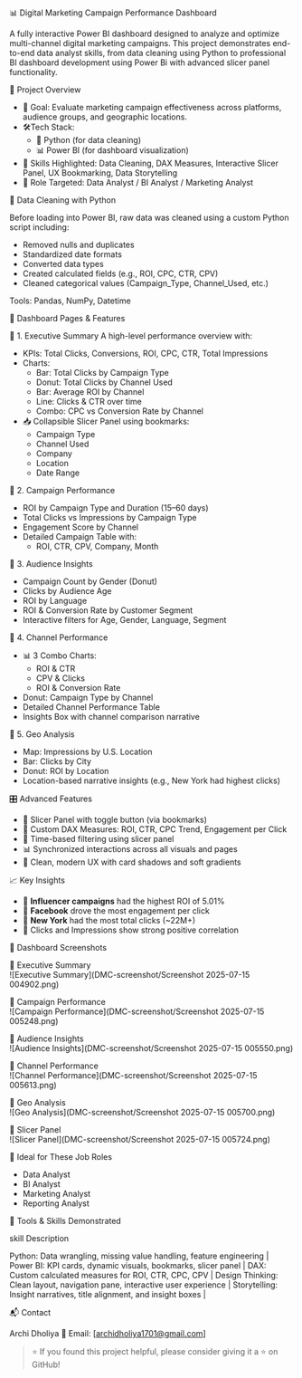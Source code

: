 📊 Digital Marketing Campaign Performance Dashboard

A fully interactive Power BI dashboard designed to analyze and optimize multi-channel digital marketing campaigns. This project demonstrates end-to-end data analyst skills, from data cleaning using Python to professional BI dashboard development using Power Bi with advanced slicer panel functionality.



🚀 Project Overview

- 🎯 Goal: Evaluate marketing campaign effectiveness across platforms, audience groups, and geographic locations.
- 🛠Tech Stack:  
  - 🐍 Python (for data cleaning)  
  - 📊 Power BI (for dashboard visualization)  
- 🧠 Skills Highlighted: Data Cleaning, DAX Measures, Interactive Slicer Panel, UX Bookmarking, Data Storytelling
- 👤 Role Targeted: Data Analyst / BI Analyst / Marketing Analyst



🧹 Data Cleaning with Python

Before loading into Power BI, raw data was cleaned using a custom Python script including:

- Removed nulls and duplicates
- Standardized date formats
- Converted data types
- Created calculated fields (e.g., ROI, CPC, CTR, CPV)
- Cleaned categorical values (Campaign_Type, Channel_Used, etc.)

Tools: Pandas, NumPy, Datetime



📌 Dashboard Pages & Features

🔹 1. Executive Summary
A high-level performance overview with:

- KPIs: Total Clicks, Conversions, ROI, CPC, CTR, Total Impressions
- Charts:
  - Bar: Total Clicks by Campaign Type
  - Donut: Total Clicks by Channel Used
  - Bar: Average ROI by Channel
  - Line: Clicks & CTR over time
  - Combo: CPC vs Conversion Rate by Channel
- 📥 Collapsible Slicer Panel using bookmarks:
  - Campaign Type
  - Channel Used
  - Company
  - Location
  - Date Range



🔹 2. Campaign Performance
- ROI by Campaign Type and Duration (15–60 days)
- Total Clicks vs Impressions by Campaign Type
- Engagement Score by Channel
- Detailed Campaign Table with:
  - ROI, CTR, CPV, Company, Month



🔹 3. Audience Insights
- Campaign Count by Gender (Donut)
- Clicks by Audience Age
- ROI by Language
- ROI & Conversion Rate by Customer Segment
- Interactive filters for Age, Gender, Language, Segment



🔹 4. Channel Performance
- 📊 3 Combo Charts:
  - ROI & CTR
  - CPV & Clicks
  - ROI & Conversion Rate
- Donut: Campaign Type by Channel
- Detailed Channel Performance Table
- Insights Box with channel comparison narrative



🔹 5. Geo Analysis
- Map: Impressions by U.S. Location
- Bar: Clicks by City
- Donut: ROI by Location
- Location-based narrative insights (e.g., New York had highest clicks)



🎛️ Advanced Features

- 🧩 Slicer Panel with toggle button (via bookmarks)
- 🧠 Custom DAX Measures: ROI, CTR, CPC Trend, Engagement per Click
- 📅 Time-based filtering using slicer panel
- 📊 Synchronized interactions across all visuals and pages
- 🎨 Clean, modern UX with card shadows and soft gradients



📈 Key Insights

- 📌 **Influencer campaigns** had the highest ROI of 5.01%
- 📌 **Facebook** drove the most engagement per click
- 📌 **New York** had the most total clicks (~22M+)
- 📌 Clicks and Impressions show strong positive correlation



📸 Dashboard Screenshots

🔹 Executive Summary  
![Executive Summary](DMC-screenshot/Screenshot 2025-07-15 004902.png)

🔹 Campaign Performance  
![Campaign Performance](DMC-screenshot/Screenshot 2025-07-15 005248.png)

🔹 Audience Insights  
![Audience Insights](DMC-screenshot/Screenshot 2025-07-15 005550.png)

🔹 Channel Performance  
![Channel Performance](DMC-screenshot/Screenshot 2025-07-15 005613.png)

🔹 Geo Analysis  
![Geo Analysis](DMC-screenshot/Screenshot 2025-07-15 005700.png)

🔹 Slicer Panel  
![Slicer Panel](DMC-screenshot/Screenshot 2025-07-15 005724.png)





💼 Ideal for These Job Roles

- Data Analyst  
- BI Analyst  
- Marketing Analyst  
- Reporting Analyst  


🧠 Tools & Skills Demonstrated

skill Description 

Python: Data wrangling, missing value handling, feature engineering |
Power BI: KPI cards, dynamic visuals, bookmarks, slicer panel |
DAX: Custom calculated measures for ROI, CTR, CPC, CPV |
Design Thinking: Clean layout, navigation pane, interactive user experience |
Storytelling: Insight narratives, title alignment, and insight boxes |



📬 Contact

Archi Dholiya 
📧 Email: [archidholiya1701@gmail.com]  




> ⭐ If you found this project helpful, please consider giving it a ⭐ on GitHub!


